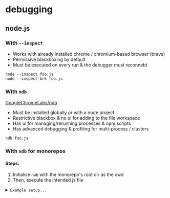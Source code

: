 # debugging

## node.js

### With `--inspect`

* Works with already installed chrome / chromium-based browser (brave)
* Permissive blackboxing by default
* Must be executed on every run & the debugger must reconnebt

```shell
node --inspect foo.js
node --inspect-brk foo.js
```

### With `ndb`

[GoogleChromeLabs/ndb](https://github.com/GoogleChromeLabs/ndb)

* Must be installed globally or with a node project
* Restrictive blackbox & no ui for adding to the file workspace
* Has ui for managing/rerunning processes & npm scripts
* Has advanced debugging & profiling for multi-process / clusters

```
ndb foo.js
```

### With `ndb` for monorepos

#### Steps:  
1. Initialise `nwb` with the monorepo's root dir as the cwd
2. Then, execute the intended js file


<details><summary><code>Example setup...</code></summary>

_Shell:_  
```shell
ndb support/ndb-init.js --script packages/cli/index.js --script-cwd packages/cli
```

_Project structure:_  
```text
├── support
│   └── ndb-init.js
└── packages
    └── cli/index.js
```

_`support/ndb-init.js`:_  
```js
#!/usr/bin/env node

/*
|-------------------------------------------------------------------------------
| NDB Harness Script
|-------------------------------------------------------------------------------
| https://github.com/GoogleChromeLabs/ndb
|
| Sets up ndb to use the monorepo as the debugger's "workspace", so that files
| in all packages can be referenced in the file tree.
|
| Note: Multiple of the same file might appear in the Tabs, but it doesn't
|       affect the tools functionality.
|
*/

const path = require('path');
const exec = require('child_process').execSync;

const REST_ARGS_DENOM = '--';

function getArgValueFromArgv(arg, argv) {
  const position = argv.findIndex(v => v === arg);
  return position > -1 ? argv[position + 1] : undefined;
}

function main() {
  const workingDir = path.resolve(
    process.cwd(),
    getArgValueFromArgv('--cwd', process.argv) || process.cwd()
  );

  const restArgs = process.argv.slice(
    process.argv.findIndex(v => v === REST_ARGS_DENOM) + 1
  );
  if (!process.argv.includes(REST_ARGS_DENOM) || restArgs.length < 1)
    throw new Error(`Requires the command to be after a "${REST_ARGS_DENOM}".`);

  exec(restArgs.join(' '), { cwd: workingDir, stdio: 'pipe' });
}

try {
  main();
} catch (err) {
  console.error(err);
  process.exit(1);
}
```

</details>
